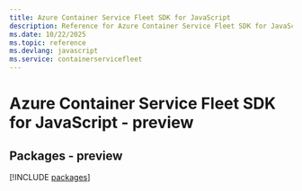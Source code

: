 ```yaml
---
title: Azure Container Service Fleet SDK for JavaScript
description: Reference for Azure Container Service Fleet SDK for JavaScript
ms.date: 10/22/2025
ms.topic: reference
ms.devlang: javascript
ms.service: containerservicefleet
---
```

# Azure Container Service Fleet SDK for JavaScript - preview
## Packages - preview
[!INCLUDE [packages](container-service-fleet-index.md)]